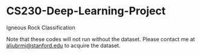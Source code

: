 # CS230-Deep-Learning-Project
Igneous Rock Classification

Note that these codes will not run without the dataset. Please contact me at aljubrmj@stanford.edu to acquire the dataset. 
